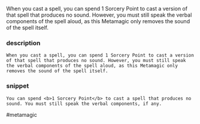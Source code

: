 When you cast a spell, you can spend 1 Sorcery Point to cast a version of that spell that produces no sound. However, you must still speak the verbal components of the spell aloud, as this Metamagic only removes the sound of the spell itself.
### description
```
When you cast a spell, you can spend 1 Sorcery Point to cast a version of that spell that produces no sound. However, you must still speak the verbal components of the spell aloud, as this Metamagic only removes the sound of the spell itself.
```

### snippet
```
You can spend <b>1 Sorcery Point</b> to cast a spell that produces no sound. You must still speak the verbal components, if any.
```

#metamagic
